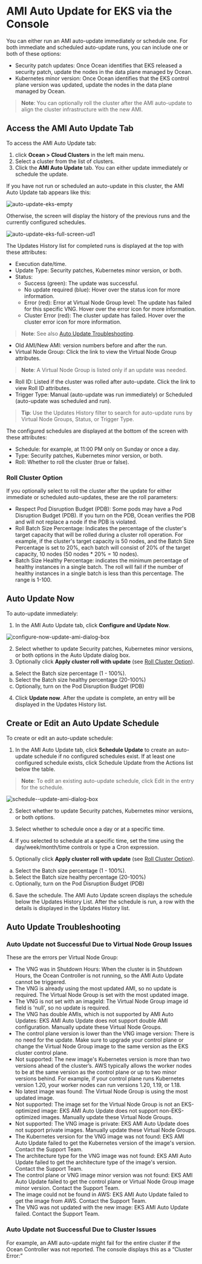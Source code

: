# AMI Auto Update for EKS via the Console

You can either run an AMI auto-update immediately or schedule one. For both immediate and scheduled auto-update runs, you can include one or both of these options:

- Security patch updates: Once Ocean identifies that EKS released a security patch, update the nodes in the data plane managed by Ocean.
- Kubernetes minor version: Once Ocean identifies that the EKS control plane version was updated, update the nodes in the data plane managed by Ocean.

> **Note**: You can optionally roll the cluster after the AMI auto-update to align the cluster infrastructure with the new AMI.

## Access the AMI Auto Update Tab

To access the AMI Auto Update tab:

1. click **Ocean > Cloud Clusters** in the left main menu.
2. Select a cluster from the list of clusters.
3. Click the **AMI Auto Update** tab. You can either update immediately or schedule the update.

If you have not run or scheduled an auto-update in this cluster, the AMI Auto Update tab appears like this:

![auto-update-eks-empty](https://github.com/user-attachments/assets/7a66a14c-007d-4e0a-b771-751427e434e3)

Otherwise, the screen will display the history of the previous runs and the currently configured schedules.

![auto-update-eks-full-screen-ud1](https://github.com/user-attachments/assets/c2a70b0e-43e7-46c5-a608-4e696df3bc2a)

The Updates History list for completed runs is displayed at the top with these attributes:

- Execution date/time.
- Update Type: Security patches, Kubernetes minor version, or both.
- Status:
  - Success (green): The update was successful.
  - No update required (blue): Hover over the status icon for more information.
  - Error (red): Error at Virtual Node Group level: The update has failed for this specific VNG. Hover over the error icon for more information.
  - Cluster Error (red): The cluster update has failed. Hover over the cluster error icon for more information.

> **Note**: See also [Auto Update Troubleshooting](https://docs.spot.io/ocean/features/ami-auto-update-eks-ui?id=auto-update-troubleshooting).

- Old AMI/New AMI: version numbers before and after the run.
- Virtual Node Group: Click the link to view the Virtual Node Group attributes.

> **Note**: A Virtual Node Group is listed only if an update was needed.

- Roll ID: Listed if the cluster was rolled after auto-update. Click the link to view Roll ID attributes.
- Trigger Type: Manual (auto-update was run immediately) or Scheduled (auto-update was scheduled and run).

> **Tip**: Use the Updates History filter to search for auto-update runs by Virtual Node Groups, Status, or Trigger Type.

The configured schedules are displayed at the bottom of the screen with these attributes:

- Schedule: for example, at 11:00 PM only on Sunday or once a day.
- Type: Security patches, Kubernetes minor version, or both.
- Roll: Whether to roll the cluster (true or false).

### Roll Cluster Option

If you optionally select to roll the cluster after the update for either immediate or scheduled auto-updates, these are the roll parameters:

- Respect Pod Disruption Budget (PDB): Some pods may have a Pod Disruption Budget (PDB). If you turn on the PDB, Ocean verifies the PDB and will not replace a node if the PDB is violated.
- Roll Batch Size Percentage: Indicates the percentage of the cluster's target capacity that will be rolled during a cluster roll operation. For example, if the cluster's target capacity is 50 nodes, and the Batch Size Percentage is set to 20%, each batch will consist of 20% of the target capacity, 10 nodes (50 nodes \* 20% = 10 nodes).
- Batch Size Healthy Percentage: indicates the minimum percentage of healthy instances in a single batch. The roll will fail if the number of healthy instances in a single batch is less than this percentage. The range is 1-100.

## Auto Update Now

To auto-update immediately:

1. In the AMI Auto Update tab, click **Configure and Update Now**.

![configure-now-update-ami-dialog-box](https://github.com/user-attachments/assets/814c12a7-8dcf-44e2-8bd3-b9dcd54d8178)

2. Select whether to update Security patches, Kubernetes minor versions, or both options in the Auto Update dialog box.
3. Optionally click **Apply cluster roll with update** (see [Roll Cluster Option](https://docs.spot.io/ocean/features/ami-auto-update-eks-ui?id=roll-cluster-option)).

  <ol style="list-style-type: lower-alpha;">
  <li>Select the Batch size percentage (1 - 100%).</li>
  <li>Select the Batch size healthy percentage (20-100%)</li>
  <li>Optionally, turn on the Pod Disruption Budget (PDB) </li>
  </ol>
  
4. Click **Update now**. After the update is complete, an entry will be displayed in the Updates History list.

## Create or Edit an Auto Update Schedule

To create or edit an auto-update schedule:

1. In the AMI Auto Update tab, click **Schedule Update** to create an auto-update schedule if no configured schedules exist. If at least one configured schedule exists, click Schedule Update from the Actions list below the table.

> **Note**: To edit an existing auto-update schedule, click Edit in the entry for the schedule.

![schedule--update-ami-dialog-box](https://github.com/user-attachments/assets/76858a5d-8713-4e0f-9129-aee65c401128)

2. Select whether to update Security patches, Kubernetes minor versions, or both options.
3. Select whether to schedule once a day or at a specific time.
4. If you selected to schedule at a specific time, set the time using the day/week/month/time controls or type a Cron expression.

5. Optionally click **Apply cluster roll with update** (see [Roll Cluster Option](https://docs.spot.io/ocean/features/ami-auto-update-eks-ui?id=roll-cluster-option)).

  <ol style="list-style-type: lower-alpha;">
  <li>Select the Batch size percentage (1 - 100%).</li>
  <li>Select the Batch size healthy percentage (20-100%)</li>
  <li>Optionally, turn on the Pod Disruption Budget (PDB) </li>
  </ol>

6. Save the schedule. The AMI Auto Update screen displays the schedule below the Updates History List. After the schedule is run, a row with the details is displayed in the Updates History list.

## Auto Update Troubleshooting

### Auto Update not Successful Due to Virtual Node Group Issues

These are the errors per Virtual Node Group:

- The VNG was in Shutdown Hours: When the cluster is in Shutdown Hours, the Ocean Controller is not running, so the AMI Auto Update cannot be triggered.
- The VNG is already using the most updated AMI, so no update is required. The Virtual Node Group is set with the most updated image.
- The VNG is not set with an imageId: The Virtual Node Group image id field is 'null', so no update is required.
- The VNG has double AMIs, which is not supported by AMI Auto Updates: EKS AMI Auto Update does not support double AMI configuration. Manually update these Virtual Node Groups.
- The control plane version is lower than the VNG image version: There is no need for the update. Make sure to upgrade your control plane or change the Virtual Node Group image to the same version as the EKS cluster control plane.
- Not supported: The new image's Kubernetes version is more than two versions ahead of the cluster’s. AWS typically allows the worker nodes to be at the same version as the control plane or up to two minor versions behind. For example, if your control plane runs Kubernetes version 1.20, your worker nodes can run versions 1.20, 1.19, or 1.18.
- No latest image was found: The Virtual Node Group is using the most updated image.
- Not supported: The image set for the Virtual Node Group is not an EKS-optimized image: EKS AMI Auto Update does not support non-EKS-optimized images. Manually update these Virtual Node Groups.
- Not supported: The VNG image is private: EKS AMI Auto Update does not support private images. Manually update these Virtual Node Groups.
- The Kubernetes version for the VNG image was not found: EKS AMI Auto Update failed to get the Kubernetes version of the image's version. Contact the Support Team.
- The architecture type for the VNG image was not found: EKS AMI Auto Update failed to get the architecture type of the image's version. Contact the Support Team.
- The control plane or VNG image minor version was not found: EKS AMI Auto Update failed to get the control plane or Virtual Node Group image minor version. Contact the Support Team.
- The image could not be found in AWS: EKS AMI Auto Update failed to get the image from AWS. Contact the Support Team.
- The VNG was not updated with the new image: EKS AMI Auto Update failed. Contact the Support Team.

### Auto Update not Successful Due to Cluster Issues

For example, an AMI auto-update might fail for the entire cluster if the Ocean Controller was not reported. The console displays this as a “Cluster Error:”
